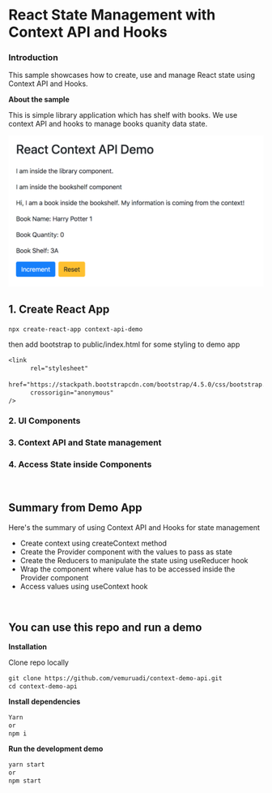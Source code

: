 # React State Management with Context API and Hooks

### Introduction
This sample showcases how to create, use and manage React state using Context API and Hooks.

**About the sample**

This is simple library application which has shelf with books. We use context API and hooks to manage books quanity data state.

![Demo Screenshot](./public/context-api-demo.png)

## 1. Create React App

```
npx create-react-app context-api-demo
```

then add bootstrap to public/index.html for some styling to demo app

```
<link
      rel="stylesheet"
      href="https://stackpath.bootstrapcdn.com/bootstrap/4.5.0/css/bootstrap.min.css"
      crossorigin="anonymous" 
/>
```

### 2. UI Components

### 3. Context API and State management

### 4. Access State inside Components

<br>

## Summary from Demo App

Here's the summary of using Context API and Hooks for state management
- Create context using createContext method
- Create the Provider component with the values to pass as state
- Create the Reducers to manipulate the state using useReducer hook
- Wrap the component where value has to be accessed inside the Provider component
- Access values using useContext hook

<br>

## You can use this repo and run a demo

**Installation**

Clone repo locally
```
git clone https://github.com/vemuruadi/context-demo-api.git
cd context-demo-api
```

**Install dependencies**
```
Yarn
or 
npm i
```

**Run the development demo**
```
yarn start
or
npm start
```
